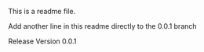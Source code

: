 This is a readme file.

Add another line in this readme directly to the 0.0.1 branch

Release Version 0.0.1
